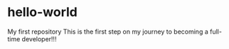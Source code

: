 # hello-world
My first repository
This is the first step on my journey to becoming a full-time developer!!!
